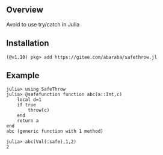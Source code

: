 ## Overview
Avoid to use try/catch in Julia
## Installation

```julia-repl
(@v1.10) pkg> add https://gitee.com/abaraba/safethrow.jl
```

## Example
```julia-repl
julia> using SafeThrow
julia> @safefunction function abc(a::Int,c)
    local d=1
    if true
        throw(c)
    end
    return a
end
abc (generic function with 1 method)

julia> abc(Val(:safe),1,2)
2
```



